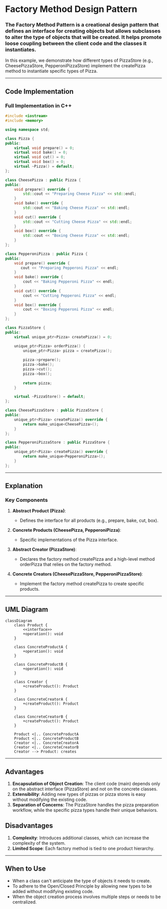# Factory Method Design Pattern

### The Factory Method Pattern is a creational design pattern that defines an interface for creating objects but allows subclasses to alter the type of objects that will be created. It helps promote loose coupling between the client code and the classes it instantiates.

In this example, we demonstrate how different types of PizzaStore (e.g., CheesePizzaStore, PepperoniPizzaStore) implement the createPizza method to instantiate specific types of Pizza.

---

## Code Implementation

### Full Implementation in C++

```cpp
#include <iostream>
#include <memory>

using namespace std;

class Pizza {
public:
    virtual void prepare() = 0;
    virtual void bake() = 0;
    virtual void cut() = 0;
    virtual void box() = 0;
    virtual ~Pizza() = default;
};

class CheesePizza : public Pizza {
public:
    void prepare() override {
        std::cout << "Preparing Cheese Pizza" << std::endl;
    }
    void bake() override {
        std::cout << "Baking Cheese Pizza" << std::endl;
    }
    void cut() override {
        std::cout << "Cutting Cheese Pizza" << std::endl;
    }
    void box() override {
        std::cout << "Boxing Cheese Pizza" << std::endl;
    }
};

class PepperoniPizza : public Pizza {
public:
    void prepare() override {
       cout << "Preparing Pepperoni Pizza" << endl;
    }
    void bake() override {
        cout << "Baking Pepperoni Pizza" << endl;
    }
    void cut() override {
        cout << "Cutting Pepperoni Pizza" << endl;
    }
    void box() override {
        cout << "Boxing Pepperoni Pizza" << endl;
    }
};

class PizzaStore {
public:
    virtual unique_ptr<Pizza> createPizza() = 0;

    unique_ptr<Pizza> orderPizza() {
        unique_ptr<Pizza> pizza = createPizza();
        
        pizza->prepare();
        pizza->bake();
        pizza->cut();
        pizza->box();
        
        return pizza;
    }

    virtual ~PizzaStore() = default;
};

class CheesePizzaStore : public PizzaStore {
public:
    unique_ptr<Pizza> createPizza() override {
        return make_unique<CheesePizza>();
    }
};

class PepperoniPizzaStore : public PizzaStore {
public:
    unique_ptr<Pizza> createPizza() override {
        return make_unique<PepperoniPizza>();
    }
};

```

---

## Explanation

### Key Components

1. **Abstract Product (Pizza)**:
   - Defines the interface for all products (e.g., prepare, bake, cut, box).

2. **Concrete Products (CheesePizza, PepperoniPizza)**:
   - Specific implementations of the Pizza interface.

3. **Abstract Creator (PizzaStore)**:
   - Declares the factory method createPizza and a high-level method orderPizza that relies on the factory method.

4. **Concrete Creators (CheesePizzaStore, PepperoniPizzaStore)**:
   - Implement the factory method createPizza to create specific products.
---

## UML Diagram

```mermaid
classDiagram
    class Product {
        <<interface>>
        +operation(): void
    }

    class ConcreteProductA {
        +operation(): void
    }

    class ConcreteProductB {
        +operation(): void
    }

    class Creator {
        +createProduct(): Product
    }

    class ConcreteCreatorA {
        +createProduct(): Product
    }

    class ConcreteCreatorB {
        +createProduct(): Product
    }

    Product <|.. ConcreteProductA
    Product <|.. ConcreteProductB
    Creator <|.. ConcreteCreatorA
    Creator <|.. ConcreteCreatorB
    Creator --> Product: creates

```

---

## Advantages

1. **Encapsulation of Object Creation**: The client code (main) depends only on the abstract interface (PizzaStore) and not on the concrete classes.
2. **Extensibility**: Adding new types of pizzas or pizza stores is easy without modifying the existing code.
3. **Separation of Concerns**: The PizzaStore handles the pizza preparation workflow, while the specific pizza types handle their unique behaviors.

## Disadvantages

1. **Complexity**: Introduces additional classes, which can increase the complexity of the system.
2. **Limited Scope**: Each factory method is tied to one product hierarchy.


---

## When to Use

- When a class can't anticipate the type of objects it needs to create.
- To adhere to the Open/Closed Principle by allowing new types to be added without modifying existing code.
- When the object creation process involves multiple steps or needs to be centralized.
